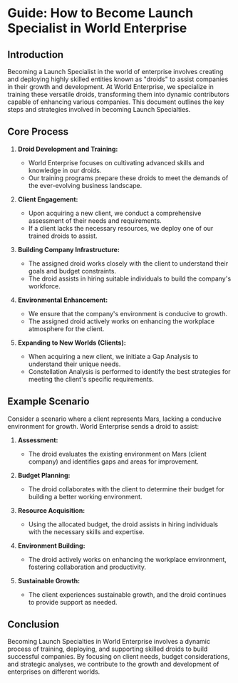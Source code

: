 # Guide: How to Become Launch Specialist in World Enterprise

## Introduction

Becoming a Launch Specialist in the world of enterprise involves creating and deploying highly skilled entities known as "droids" to assist companies in their growth and development. At World Enterprise, we specialize in training these versatile droids, transforming them into dynamic contributors capable of enhancing various companies. This document outlines the key steps and strategies involved in becoming Launch Specialties.

## Core Process

1. **Droid Development and Training:**
   - World Enterprise focuses on cultivating advanced skills and knowledge in our droids.
   - Our training programs prepare these droids to meet the demands of the ever-evolving business landscape.

2. **Client Engagement:**
   - Upon acquiring a new client, we conduct a comprehensive assessment of their needs and requirements.
   - If a client lacks the necessary resources, we deploy one of our trained droids to assist.

3. **Building Company Infrastructure:**
   - The assigned droid works closely with the client to understand their goals and budget constraints.
   - The droid assists in hiring suitable individuals to build the company's workforce.

4. **Environmental Enhancement:**
   - We ensure that the company's environment is conducive to growth.
   - The assigned droid actively works on enhancing the workplace atmosphere for the client.

5. **Expanding to New Worlds (Clients):**
   - When acquiring a new client, we initiate a Gap Analysis to understand their unique needs.
   - Constellation Analysis is performed to identify the best strategies for meeting the client's specific requirements.

## Example Scenario

Consider a scenario where a client represents Mars, lacking a conducive environment for growth. World Enterprise sends a droid to assist:

1. **Assessment:**
   - The droid evaluates the existing environment on Mars (client company) and identifies gaps and areas for improvement.

2. **Budget Planning:**
   - The droid collaborates with the client to determine their budget for building a better working environment.

3. **Resource Acquisition:**
   - Using the allocated budget, the droid assists in hiring individuals with the necessary skills and expertise.

4. **Environment Building:**
   - The droid actively works on enhancing the workplace environment, fostering collaboration and productivity.

5. **Sustainable Growth:**
   - The client experiences sustainable growth, and the droid continues to provide support as needed.

## Conclusion

Becoming Launch Specialties in World Enterprise involves a dynamic process of training, deploying, and supporting skilled droids to build successful companies. By focusing on client needs, budget considerations, and strategic analyses, we contribute to the growth and development of enterprises on different worlds.
